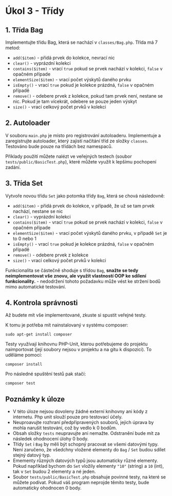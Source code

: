 # Úkol 3 - Třídy

## 1. Třída Bag

Implementujte třídu Bag, která se nachází v `classes/Bag.php`. Třída má 7 metod:

- `add($item)` - přidá prvek do kolekce, nevrací nic
- `clear()` - vyprázdní kolekci
- `contains($item)` - vrací `true` pokud se prvek nachází v kolekci, `false` v opačném případe
- `elementSize($item)` - vrací počet výskytů daného prvku
- `isEmpty()` - vrací `true` pokud je kolekce prázdná, `false` v opačném případě
- `remove()` - odebere prvek z kolekce, pokud tam prvek není, nestane se nic. Pokud je tam vícekrát, odebere se pouze jeden výskyt
- `size()` - vrací celkový počet prvků v kolekci


## 2. Autoloader

V souboru `main.php` je místo pro registrování autoloaderu. Implementuje a zaregistrujte autoloader, který zajistí načítání tříd ze složky `classes`. Testováno bude pouze na třídách bez namespaců.

Příklady použití můžete nalézt ve veřejných testech (soubor `tests/public/BasicTest.php`), které můžete využít k lepšímu pochopení zadání.


## 3. Třída Set

Vytvoře novou třídu `Set` jako potomka třídy `Bag`, která se chová následovně:

- `add($item)` - přidá prvek do kolekce, v případě, že už se tam prvek nachází, nestane se nic
- `clear()` - vyprázdní kolekci
- `contains($item)` - vrací `true` pokud se prvek nachází v kolekci, `false` v opačném případe
- `elementSize($item)` - vrací počet výskytů daného prvku, v případě `Set` je to 0 nebo 1
- `isEmpty()` - vrací `true` pokud je kolekce prázdná, `false` v opačném případě
- `remove()` - odebere prvek z kolekce
- `size()` - vrací celkový počet prvků v kolekci

Funkcionalita se částečně shoduje s třídou `Bag`, **snažte se tedy neimplementovat vše znovu, ale využít vlastností OOP ke sdílení funkcionality.** - nedodržení tohoto požadavku může vést ke stržení bodů mimo automatické testování.


## 4. Kontrola správnosti

Až budete mít vše implementované, zkuste si spustit veřejné testy. 

K tomu je potřeba mít nainstalovaný v systému composer:
```shell
sudo apt-get install composer
```

Testy využívají knihovnu PHP-Unit, kterou potřebujeme do projektu naimportovat (její soubory nejsou v projektu a na gitu k dispozici). To uděláme pomocí:

```shell
composer install
```

Pro následné spuštění testů pak stačí:
```shell
composer test
```

## Poznámky k úloze
- V této úloze nejsou dovoleny žádné externí knihovny ani kódy z internetu. Php unit slouží pouze pro testovací účely.
- Neuproavujte rozhraní předpřipravených souborů, jejich úprava by mohla narušit testování, což by vedlo k 0 bodům.
- Obsah složky `tests` neupravujte ani nemažte. Odstranění bude mít za následek ohodnocení úlohy 0 body.
- Třídy `Set` i `Bag` by měli být schopný pracovat se všemi datovými typy. Není zaručeno, že všedchny vložené elementy do `Bag` / `Set` budou sdílet stejný datový typ.
- Emementy různých datových typů jsou automaticky různé elementy. Pokud například bychom do `Set` vložily elementy `"10"` (string) a `10` (int), tak v `Set` budou 2 elementy a né jeden.
- Soubor `tests/public/BasicTest.php` obsahuje povinné testy, na které se můžete podívat. Pokud váš program neprojde těmito testy, bude automaticky ohodnocen 0 body.
